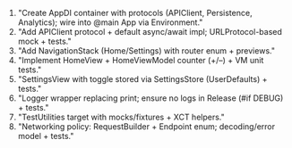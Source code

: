 1) "Create AppDI container with protocols (APIClient, Persistence, Analytics); wire into @main App via Environment."
2) "Add APIClient protocol + default async/await impl; URLProtocol-based mock + tests."
3) "Add NavigationStack (Home/Settings) with router enum + previews."
4) "Implement HomeView + HomeViewModel counter (+/–) + VM unit tests."
5) "SettingsView with toggle stored via SettingsStore (UserDefaults) + tests."
6) "Logger wrapper replacing print; ensure no logs in Release (#if DEBUG) + tests."
7) "TestUtilities target with mocks/fixtures + XCT helpers."
8) "Networking policy: RequestBuilder + Endpoint enum; decoding/error model + tests."
